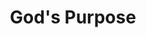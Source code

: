 ---
pid: NS6
title: God's Purpose
location_transcription: 
zipcode: '19122'
outside_phl: 
neighborhood: Yorktown,Old Kensington,Jinogi
age: '51'
age_range: 50-59
instagram: 
image_file_name: NS_6.jpg
proposal_transcription: I think people as humanitarian should look for positive outlook
  on the face of the Earth. Learn how to get along with people no matter what religion
  or background you come from. We here to fight, get along, discuss differences among
  people in an appropriate manner. Also love one another as God loved us first. Before
  God's creation.
topic: Religion,Unity,Uplifting,Love
topic_summary: 0, 0, 0, 0
type: Other No Form
keywords_other: 
credit: Manio Veloz
image_labels: 
twitter: 
facebook: 
permalink: "/monuments/ns6/"
layout: item-page
---
